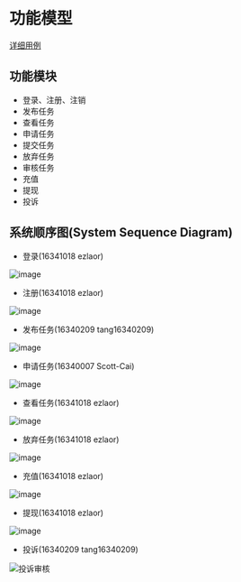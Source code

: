 # 功能模型

[详细用例](../Requirement/Usecase_Diagram.md)

## 功能模块

- 登录、注册、注销
- 发布任务
- 查看任务
- 申请任务
- 提交任务
- 放弃任务
- 审核任务
- 充值
- 提现
- 投诉

## 系统顺序图(System Sequence Diagram)

- 登录(16341018 ezlaor)

![image](image/image1.png)

- 注册(16341018 ezlaor)

![image](image/image2.png)

- 发布任务(16340209 tang16340209)

![image](image/image3.png)

- 申请任务(16340007 Scott-Cai)

![image](image/image4_2.png)

- 查看任务(16341018 ezlaor)

![image](image/image5.png)



- 放弃任务(16341018 ezlaor)

![image](image/image7.png)



- 充值(16341018 ezlaor)

![image](image/image9.png)

- 提现(16341018 ezlaor)

![image](image/image10.png)

- 投诉(16340209 tang16340209)

![投诉审核](image/image12.png)

